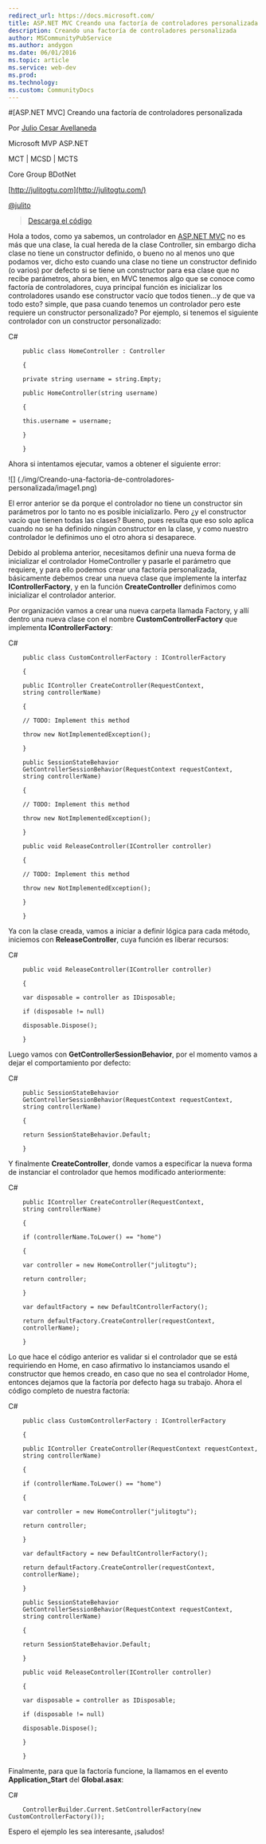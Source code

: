 ```yaml
---
redirect_url: https://docs.microsoft.com/
title: ASP.NET MVC Creando una factoría de controladores personalizada
description: Creando una factoría de controladores personalizada
author: MSCommunityPubService
ms.author: andygon
ms.date: 06/01/2016
ms.topic: article
ms.service: web-dev
ms.prod: 
ms.technology:
ms.custom: CommunityDocs
---
```


#[ASP.NET MVC] Creando una factoría de controladores personalizada

Por [Julio Cesar
Avellaneda](http://mvp.microsoft.com/en-us/MVP/Julio%20Cesar%20Avellaneda-4038198)

Microsoft MVP ASP.NET

MCT | MCSD | MCTS

Core Group BDotNet

[http://julitogtu.com](http://julitogtu.com/)

[@julito](https://twitter.com/julitogtu)


> [Descarga el
código](https://github.com/julitogtu/mvc/tree/master/ControllerFactory)

Hola a todos, como ya sabemos, un controlador en [ASP.NET
MVC](http://julitogtu.com/category/asp-net-mvc/) no es más que una
clase, la cual hereda de la clase Controller, sin embargo dicha clase no
tiene un constructor definido, o bueno no al menos uno que podamos ver,
dicho esto cuando una clase no tiene un constructor definido (o varios)
por defecto si se tiene un constructor para esa clase que no recibe
parámetros, ahora bien, en MVC tenemos algo que se conoce como factoría
de controladores, cuya principal función es inicializar los
controladores usando ese constructor vacío que todos tienen…y de que va
todo esto? simple, que pasa cuando tenemos un controlador pero este
requiere un constructor personalizado? Por ejemplo, si tenemos el
siguiente controlador con un constructor personalizado:

C\#

```
    public class HomeController : Controller

    {

    private string username = string.Empty;

    public HomeController(string username)

    {

    this.username = username;

    }

    }
```

Ahora si intentamos ejecutar, vamos a obtener el siguiente error:

![] (./img/Creando-una-factoria-de-controladores-personalizada/image1.png)

El error anterior se da porque el controlador no tiene un constructor
sin parámetros por lo tanto no es posible inicializarlo. Pero ¿y el
constructor vacío que tienen todas las clases? Bueno, pues resulta que
eso solo aplica cuando no se ha definido ningún constructor en la clase,
y como nuestro controlador le definimos uno el otro ahora si desaparece.

Debido al problema anterior, necesitamos definir una nueva forma de
inicializar el controlador HomeController y pasarle el parámetro que
requiere, y para ello podemos crear una factoría personalizada,
básicamente debemos crear una nueva clase que implemente la interfaz
**IControllerFactory**, y en la función **CreateController** definimos
como inicializar el controlador anterior.

Por organización vamos a crear una nueva carpeta llamada Factory, y allí
dentro una nueva clase con el nombre **CustomControllerFactory** que
implementa **IControllerFactory**:

C\#

```
    public class CustomControllerFactory : IControllerFactory

    {

    public IController CreateController(RequestContext,
    string controllerName)

    {

    // TODO: Implement this method

    throw new NotImplementedException();

    }

    public SessionStateBehavior
    GetControllerSessionBehavior(RequestContext requestContext,
    string controllerName)

    {

    // TODO: Implement this method

    throw new NotImplementedException();

    }

    public void ReleaseController(IController controller)

    {

    // TODO: Implement this method

    throw new NotImplementedException();

    }

    }
```

Ya con la clase creada, vamos a iniciar a definir lógica para cada
método, iniciemos con **ReleaseController**, cuya función es liberar
recursos:

C\#


```
    public void ReleaseController(IController controller)

    {

    var disposable = controller as IDisposable;

    if (disposable != null)

    disposable.Dispose();

    }
```

Luego vamos con **GetControllerSessionBehavior**, por el momento vamos a
dejar el comportamiento por defecto:

 C\#


```
    public SessionStateBehavior
    GetControllerSessionBehavior(RequestContext requestContext,
    string controllerName)

    {

    return SessionStateBehavior.Default;

    }
```

Y finalmente **CreateController**, donde vamos a especificar la nueva
forma de instanciar el controlador que hemos modificado anteriormente:

C\#


```
    public IController CreateController(RequestContext,
    string controllerName)

    {

    if (controllerName.ToLower() == "home")

    {

    var controller = new HomeController("julitogtu");

    return controller;

    }

    var defaultFactory = new DefaultControllerFactory();

    return defaultFactory.CreateController(requestContext,
    controllerName);

    }
```

Lo que hace el código anterior es validar si el controlador que se está
requiriendo en Home, en caso afirmativo lo instanciamos usando el
constructor que hemos creado, en caso que no sea el controlador Home,
entonces dejamos que la factoría por defecto haga su trabajo. Ahora el
código completo de nuestra factoría:

C\#


```
    public class CustomControllerFactory : IControllerFactory

    {

    public IController CreateController(RequestContext requestContext,
    string controllerName)

    {

    if (controllerName.ToLower() == "home")

    {

    var controller = new HomeController("julitogtu");

    return controller;

    }

    var defaultFactory = new DefaultControllerFactory();

    return defaultFactory.CreateController(requestContext,
    controllerName);

    }

    public SessionStateBehavior
    GetControllerSessionBehavior(RequestContext requestContext,
    string controllerName)

    {

    return SessionStateBehavior.Default;

    }

    public void ReleaseController(IController controller)

    {

    var disposable = controller as IDisposable;

    if (disposable != null)

    disposable.Dispose();

    }

    }
```

Finalmente, para que la factoría funcione, la llamamos en el evento
**Application\_Start** del **Global.asax**:

C\#


```
    ControllerBuilder.Current.SetControllerFactory(new CustomControllerFactory());
```

Espero el ejemplo les sea interesante, ¡saludos!




